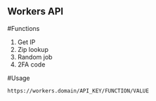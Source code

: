 ## Workers API


#Functions
1. Get IP
2. Zip lookup
3. Random job
4. 2FA code


#Usage
```
https://workers.domain/API_KEY/FUNCTION/VALUE
```
